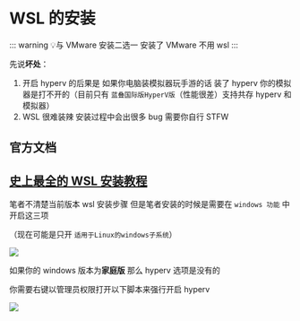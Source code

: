 # WSL 的安装

::: warning 💡与 VMware 安装二选一 安装了 VMware 不用 wsl
:::

先说<strong>坏处</strong>：

1. 开启 hyperv 的后果是 如果你电脑装模拟器玩手游的话 装了 hyperv 你的模拟器是打不开的（目前只有 `蓝叠国际版HyperV版`（性能很差）支持共存 hyperv 和模拟器）
2. WSL 很难装辣 安装过程中会出很多 bug 需要你自行 STFW

## <strong>官方文档</strong>

## [史上最全的 WSL 安装教程](https://blog.csdn.net/wojiuguowei/article/details/122100090)

笔者不清楚当前版本 wsl 安装步骤 但是笔者安装的时候是需要在 `windows 功能` 中开启这三项

（现在可能是只开 `适用于Linux的windows子系统`）

![](https://cdn.xyxsw.site/boxcnYVkEecWdUs710e8h6G9GTh.png)

如果你的 windows 版本为<strong>家庭版</strong>  那么 hyperv 选项是没有的

你需要右键以管理员权限打开以下脚本来强行开启 hyperv

![](https://cdn.xyxsw.site/boxcnoCF5MilDma33yviwRGdDHe.png)
